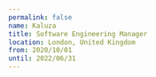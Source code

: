 ```yaml
---
permalink: false
name: Kaluza
title: Software Engineering Manager
location: London, United Kingdom
from: 2020/10/01
until: 2022/06/31
---
```

